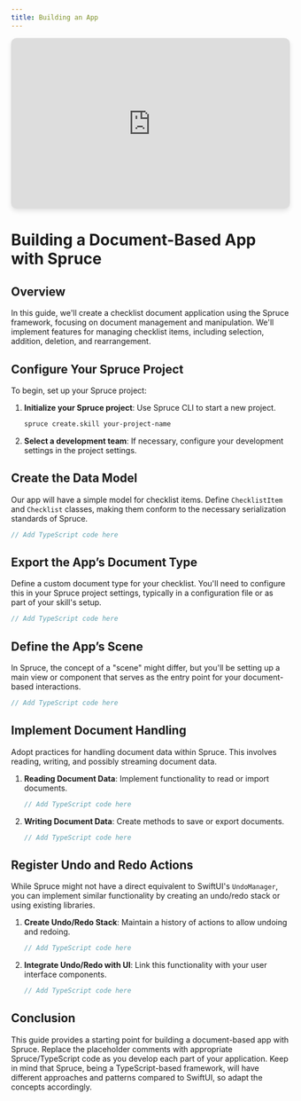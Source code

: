 ```yaml
---
title: Building an App
---
```


<style>
.video-container {
    position: relative;
    padding-bottom: 56.25%; /* 16:9 Aspect Ratio */
    padding-top: 25px;
    height: 0;
    margin-bottom: 20px; /* Adjust as needed */
    box-shadow: 0 4px 8px rgba(0,0,0,0.1); /* Soft shadow for depth */
    border-radius: 10px; /* Rounded corners */
    overflow: hidden; /* Ensures the corner radius is applied */
}

.video-container iframe {
    position: absolute;
    top: 0;
    left: 0;
    width: 100%;
    height: 100%;
    border: none;
}
</style>

<div class="video-container">
    <iframe src="https://www.youtube.com/embed/hB1cIRfpjyU" frameborder="0" allow="accelerometer; autoplay; clipboard-write; encrypted-media; gyroscope; picture-in-picture" allowfullscreen></iframe>
</div>

# Building a Document-Based App with Spruce

## Overview
In this guide, we'll create a checklist document application using the Spruce framework, focusing on document management and manipulation. We'll implement features for managing checklist items, including selection, addition, deletion, and rearrangement.

## Configure Your Spruce Project
To begin, set up your Spruce project:

1. **Initialize your Spruce project**: Use Spruce CLI to start a new project.
   ```bash
   spruce create.skill your-project-name
   ```

2. **Select a development team**: If necessary, configure your development settings in the project settings.

## Create the Data Model
Our app will have a simple model for checklist items. Define `ChecklistItem` and `Checklist` classes, making them conform to the necessary serialization standards of Spruce.

```typescript
// Add TypeScript code here
```

## Export the App’s Document Type
Define a custom document type for your checklist. You'll need to configure this in your Spruce project settings, typically in a configuration file or as part of your skill's setup.

```typescript
// Add TypeScript code here
```

## Define the App’s Scene
In Spruce, the concept of a "scene" might differ, but you'll be setting up a main view or component that serves as the entry point for your document-based interactions.

```typescript
// Add TypeScript code here
```

## Implement Document Handling
Adopt practices for handling document data within Spruce. This involves reading, writing, and possibly streaming document data.

1. **Reading Document Data**: Implement functionality to read or import documents.
   ```typescript
   // Add TypeScript code here
   ```

2. **Writing Document Data**: Create methods to save or export documents.
   ```typescript
   // Add TypeScript code here
   ```

## Register Undo and Redo Actions
While Spruce might not have a direct equivalent to SwiftUI's `UndoManager`, you can implement similar functionality by creating an undo/redo stack or using existing libraries.

1. **Create Undo/Redo Stack**: Maintain a history of actions to allow undoing and redoing.
   ```typescript
   // Add TypeScript code here
   ```

2. **Integrate Undo/Redo with UI**: Link this functionality with your user interface components.
   ```typescript
   // Add TypeScript code here
   ```

## Conclusion
This guide provides a starting point for building a document-based app with Spruce. Replace the placeholder comments with appropriate Spruce/TypeScript code as you develop each part of your application. Keep in mind that Spruce, being a TypeScript-based framework, will have different approaches and patterns compared to SwiftUI, so adapt the concepts accordingly.
